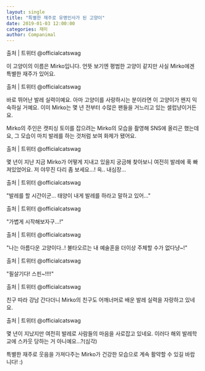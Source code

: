 ```yaml
---
layout: single
title: "특별한 재주로 유명인사가 된 고양이"
date: 2019-01-03 12:00:00
categories: 재미
author: Companimal
---
```


출처 | 트위터 @officialcatswag

이 고양이의 이름은 Mirko입니다. 언뜻 보기엔 평범한 고양이 같지만 사실 Mirko에겐 특별한 재주가 있어요.

출처 | 트위터 @officialcatswag

바로 뛰어난 발레 실력이예요. 아마 고양이를 사랑하시는 분이라면 이 고양이가 왠지 익숙하실 거예요. 이미 Mirko는 몇 년 전부터 수많은 팬들을 거느리고 있는 셀럽냥이거든요.

Mirko의 주인은 캣피싱 토이를 잡으려는 Mirko의 모습을 촬영해 SNS에 올리곤 했는데요, 그 모습이 마치 발레를 하는 것처럼 보여 화제가 됐어요.

출처 | 트위터 @officialcatswag

몇 년이 지난 지금 Mirko가 어떻게 지내고 있을지 궁금해 찾아보니 여전히 발레에 푹 빠져있었어요. 저 야무진 다리 좀 보세요...! 윽.. 내심장...

출처 | 트위터 @officialcatswag

"발레를 할 시간이군... 태양이 내게 발레를 하라고 말하고 있어..."

출처 | 트위터 @officialcatswag

"가볍게 시작해보자구...!"

출처 | 트위터 @officialcatswag

"나는 아름다운 고양이다..! 불타오르는 내 예술혼을 더이상 주체할 수가 없다냥~!"

출처 | 트위터 @officialcatswag

"필살기다! 스핀~!!!!"

출처 | 트위터 @officialcatswag

친구 따라 강남 간다더니 Mirko의 친구도 어깨너머로 배운 발레 실력을 자랑하고 있네요.

출처 | 트위터 @officialcatswag

몇 년이 지났지만 여전히 발레로 사람들의 마음을 사로잡고 있네요. 이러다 해외 발레학교에 스카웃 당하는 거 아니예요...?(심각)

특별한 재주로 웃음을 가져다주는 Mirko가 건강한 모습으로 계속 활약할 수 있길 바랍니다! :)
